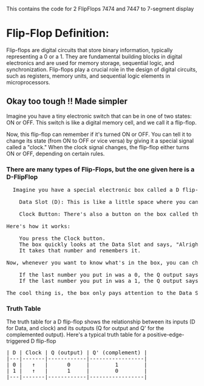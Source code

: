 This contains the code for 2 FlipFlops 7474 and 7447 to 7-segment display 
# Flip-Flop Definition:
Flip-flops are digital circuits that store binary information, typically representing a 0 or a 1. They are fundamental building blocks in digital electronics and are used for memory storage, sequential logic, and synchronization. Flip-flops play a crucial role in the design of digital circuits, such as registers, memory units, and sequential logic elements in microprocessors.
## Okay too tough !! Made simpler
Imagine you have a tiny electronic switch that can be in one of two states: ON or OFF. This switch is like a digital memory cell, and we call it a flip-flop.<br>

Now, this flip-flop can remember if it's turned ON or OFF. You can tell it to change its state (from ON to OFF or vice versa) by giving it a special signal called a "clock." When the clock signal changes, the flip-flop either turns ON or OFF, depending on certain rules.<br>
### There are many types of Flip-Flops, but the one given here is a D-FlipFlop
<pre>
  Imagine you have a special electronic box called a D flip-flop. This box has two important parts:

    Data Slot (D): This is like a little space where you can put a tiny piece of information, either a 0 or a 1. It's like telling the box, "Hey, remember this number for me!"

    Clock Button: There's also a button on the box called the "Clock." This button is like a signal that tells the box, "Okay, pay attention now!"

Here's how it works:

    You press the Clock button.
    The box quickly looks at the Data Slot and says, "Alright, I see a 0 or a 1 in there."
    It takes that number and remembers it.

Now, whenever you want to know what's in the box, you can check the output. We call this output the "Q" output.

    If the last number you put in was a 0, the Q output says, "I remember, it's a 0!"
    If the last number you put in was a 1, the Q output says, "I remember, it's a 1!"

The cool thing is, the box only pays attention to the Data Slot when you press the Clock button. It's like freezing a moment in time to remember what's in there. This is super handy for storing information in computers and other electronic gadgets!
</pre>

### Truth Table
The truth table for a D flip-flop shows the relationship between its inputs (D for Data, and clock) and its outputs (Q for output and Q' for the complemented output). Here's a typical truth table for a positive-edge-triggered D flip-flop <br>
<pre>
| D | Clock | Q (output) | Q' (complement) |
|---|-------|------------|-----------------|
| 0 |   ↑   |      0     |        1        |
| 1 |   ↑   |      1     |        0        |
|---|-------|------------|-----------------|
</pre>
